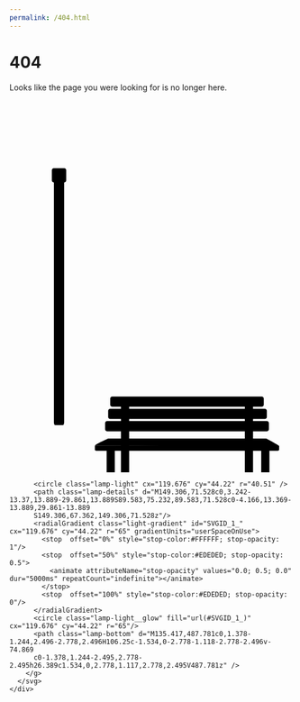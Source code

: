 ```yaml
---
permalink: /404.html
---
```


<style>
@import url('https://fonts.googleapis.com/css?family=Fira+Sans')
/*Variables*/
$background_color: #353b48
$font: "Fira Sans", sans-serif
$white: #f5f6fa
$black: #0C0E10
$gray: #202425
$blue: #446182
//Mixins
=smallscreens
    @media (max-width: 770px)
        @content
//Extends
%Ycenter
    position: absolute
    top: 50%
    transform: translateY(-50%)
//Main Layout Styles
*
    box-sizing: border-box

html, body
    margin: 0
    padding: 0
body
    font-family: $font
    color: $white
.background
    position: absolute
    top: 0
    left: 0
    width: 100%
    height: 100%
    background: linear-gradient($black, $blue)
    .ground
        position: absolute
        bottom: 0
        width: 100%
        height: 25vh
        background: $black
        +smallscreens
            height: 0vh

.container
    position: relative
    margin: 0 auto
    width: 85%
    height: 100vh
    padding-bottom: 25vh
    display: flex
    flex-direction: row
    justify-content: space-around
    +smallscreens
        flex-direction: column
        padding-bottom: 0vh
.left-section, .right-section
    position: relative
//Left Section Styles
.left-section
    width: 40%
    +smallscreens
        width: 100%
        height: 40%
        position: absolute
        top: 0
    .inner-content
        @extend %Ycenter
        +smallscreens
            position: relative
            padding: 1rem 0
.heading
    text-align: center
    font-size: 9em
    line-height: 1.3em
    margin: 2rem 0 0.5rem 0
    padding: 0
    text-shadow: 0 0 1rem #fefefe
    +smallscreens
        font-size: 7em
        line-height: 1.15
        margin: 0
.subheading
    text-align: center 
    max-width: 480px
    font-size: 1.5em
    line-height: 1.15em
    padding: 0 1rem 
    margin: 0 auto
    +smallscreens
        font-size: 1.3em
        line-height: 1.15
        max-width: 100%
//Right Section Styles
.right-section
    width: 50%
    +smallscreens
        width: 100%
        height: 60%
        position: absolute
        bottom: 0
.svgimg
    position: absolute
    bottom: 0
    padding-top: 10vh
    padding-left: 1vh
    max-width: 100%
    max-height: 100%
    +smallscreens
        padding: 0
    .bench-legs
        fill: $black
    .top-bench, .bottom-bench
        stroke: $black 
        stroke-width: 1px
        fill: #5B3E2B
    .bottom-bench path:nth-child(1)
        fill: darken(#5B3E2B,7%)
    .lamp-details
        fill: $gray
    .lamp-accent
        fill: lighten($gray, 5%)
    .lamp-bottom
        fill: linear-gradient($gray, $black)
    .lamp-light
        fill: #EFEFEF
@keyframes glow
    0%
        text-shadow: 0 0 1rem #fefefe
    50% 
        text-shadow: 0 0 1.85rem #ededed
    100%
        text-shadow: 0 0 1rem #fefefe
</style>


<div class="background">
	<div class="ground"></div>
</div>
<div class="container">
	<div class="left-section">
		<div class="inner-content">
			<h1 class="heading">404</h1>
			<p class="subheading">Looks like the page you were looking for is no longer here.</p>
		</div>
	</div>
	<div class="right-section">
		<svg class="svgimg" xmlns="http://www.w3.org/2000/svg" viewBox="51.5 -15.288 385 505.565">
        <g class="bench-legs">
          <path d="M202.778,391.666h11.111v98.611h-11.111V391.666z M370.833,390.277h11.111v100h-11.111V390.277z M183.333,456.944h11.111
          v33.333h-11.111V456.944z M393.056,456.944h11.111v33.333h-11.111V456.944z" />
        </g>
        <g class="top-bench">
          <path d="M396.527,397.917c0,1.534-1.243,2.777-2.777,2.777H190.972c-1.534,0-2.778-1.243-2.778-2.777v-8.333
          c0-1.535,1.244-2.778,2.778-2.778H393.75c1.534,0,2.777,1.243,2.777,2.778V397.917z M400.694,414.583
          c0,1.534-1.243,2.778-2.777,2.778H188.194c-1.534,0-2.778-1.244-2.778-2.778v-8.333c0-1.534,1.244-2.777,2.778-2.777h209.723
          c1.534,0,2.777,1.243,2.777,2.777V414.583z M403.473,431.25c0,1.534-1.244,2.777-2.778,2.777H184.028
          c-1.534,0-2.778-1.243-2.778-2.777v-8.333c0-1.534,1.244-2.778,2.778-2.778h216.667c1.534,0,2.778,1.244,2.778,2.778V431.25z"
          />
        </g>
        <g class="bottom-bench">
          <path d="M417.361,459.027c0,0.769-1.244,1.39-2.778,1.39H170.139c-1.533,0-2.777-0.621-2.777-1.39v-4.86
          c0-0.769,1.244-0.694,2.777-0.694h244.444c1.534,0,2.778-0.074,2.778,0.694V459.027z" />
          <path d="M185.417,443.75H400c0,0,18.143,9.721,17.361,10.417l-250-0.696C167.303,451.65,185.417,443.75,185.417,443.75z" />
        </g>
        <g id="lamp">
          <path class="lamp-details" d="M125.694,421.997c0,1.257-0.73,3.697-1.633,3.697H113.44c-0.903,0-1.633-2.44-1.633-3.697V84.917
          c0-1.257,0.73-2.278,1.633-2.278h10.621c0.903,0,1.633,1.02,1.633,2.278V421.997z"
          />
          <path class="lamp-accent" d="M128.472,93.75c0,1.534-1.244,2.778-2.778,2.778h-13.889c-1.534,0-2.778-1.244-2.778-2.778V79.861
          c0-1.534,1.244-2.778,2.778-2.778h13.889c1.534,0,2.778,1.244,2.778,2.778V93.75z" />
          
          <circle class="lamp-light" cx="119.676" cy="44.22" r="40.51" />
          <path class="lamp-details" d="M149.306,71.528c0,3.242-13.37,13.889-29.861,13.889S89.583,75.232,89.583,71.528c0-4.166,13.369-13.889,29.861-13.889
          S149.306,67.362,149.306,71.528z"/>
          <radialGradient class="light-gradient" id="SVGID_1_" cx="119.676" cy="44.22" r="65" gradientUnits="userSpaceOnUse">
            <stop  offset="0%" style="stop-color:#FFFFFF; stop-opacity: 1"/>
            <stop  offset="50%" style="stop-color:#EDEDED; stop-opacity: 0.5">
              <animate attributeName="stop-opacity" values="0.0; 0.5; 0.0" dur="5000ms" repeatCount="indefinite"></animate>
            </stop>
            <stop  offset="100%" style="stop-color:#EDEDED; stop-opacity: 0"/>
          </radialGradient>
          <circle class="lamp-light__glow" fill="url(#SVGID_1_)" cx="119.676" cy="44.22" r="65"/>
          <path class="lamp-bottom" d="M135.417,487.781c0,1.378-1.244,2.496-2.778,2.496H106.25c-1.534,0-2.778-1.118-2.778-2.496v-74.869
          c0-1.378,1.244-2.495,2.778-2.495h26.389c1.534,0,2.778,1.117,2.778,2.495V487.781z" />
        </g>
      </svg>
	</div>
</div>

